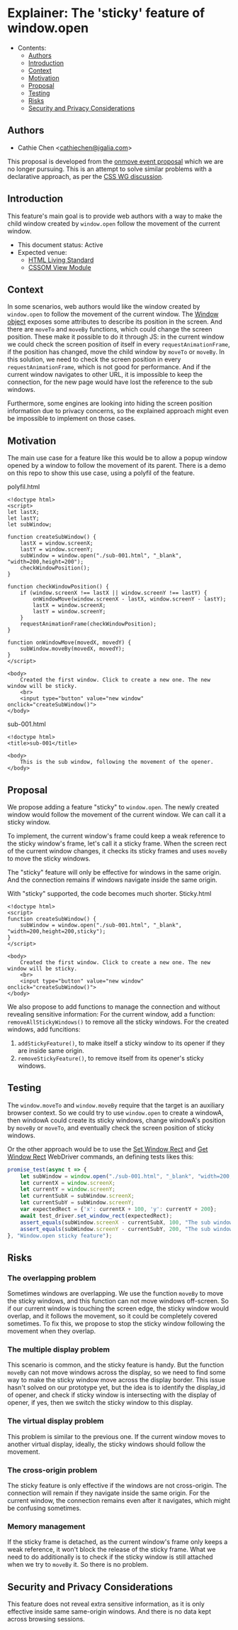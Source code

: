 # Explainer: The 'sticky' feature of window.open

- Contents:
  - [Authors](#Authors)
  - [Introduction](#Introduction)
  - [Context](#Context)
  - [Motivation](#Motivation)
  - [Proposal](#Proposal)
  - [Testing](#Testing)
  - [Risks](#Risks)
  - [Security and Privacy Considerations](#Security-and-Privacy-Considerations)

## Authors

* Cathie Chen \<cathiechen@igalia.com>


This proposal is developed from the [onmove event proposal](https://github.com/Igalia/explainers/blob/main/onmove-event-handler/README.md) which we are no longer pursuing. This is an attempt to solve similar problems with a declarative approach, as per the [CSS WG discussion](https://github.com/w3c/csswg-drafts/issues/7693).

## Introduction

This feature's main goal is to provide web authors with a way to make the child window created by `window.open` follow the movement of the current window.

* This document status: Active
* Expected venue:
  - [HTML Living Standard](https://html.spec.whatwg.org/)
  - [CSSOM View Module](https://drafts.csswg.org/cssom-view/)

## Context

In some scenarios, web authors would like the window created by `window.open` to follow the movement of the current window. The [Window object](https://drafts.csswg.org/cssom-view/#extensions-to-the-window-interface) exposes some attributes to describe its position in the screen. And there are `moveTo` and `moveBy` functions, which could change the screen position. These make it possible to do it through JS: in the current window we could check the screen position of itself in every `requestAnimationFrame`, if the position has changed, move the child window by `moveTo` or `moveBy`. In this solution, we need to check the screen position in every `requestAnimationFrame`, which is not good for performance. And if the current window navigates to other URL, it is impossible to keep the connection, for the new page would have lost the reference to the sub windows.

Furthermore, some engines are looking into hiding the screen position information due to privacy concerns, so the explained approach might even be impossible to implement on those cases.

## Motivation

The main use case for a feature like this would be to allow a popup window opened by a window to follow the movement of its parent. There is a demo on this repo to show this use case, using a polyfil of the feature.

polyfil.html
```
<!doctype html>
<script>
let lastX;
let lastY;
let subWindow;

function createSubWindow() {
    lastX = window.screenX;
    lastY = window.screenY;
    subWindow = window.open("./sub-001.html", "_blank", "width=200,height=200");
    checkWindowPosition();
}

function checkWindowPosition() {
    if (window.screenX !== lastX || window.screenY !== lastY) {
        onWindowMove(window.screenX - lastX, window.screenY - lastY);
        lastX = window.screenX;
        lastY = window.screenY;        
    }
    requestAnimationFrame(checkWindowPosition);
}

function onWindowMove(movedX, movedY) {
    subWindow.moveBy(movedX, movedY);
}
</script>

<body>
    Created the first window. Click to create a new one. The new window will be sticky.
    <br>
    <input type="button" value="new window" onclick="createSubWindow()">
</body>
```

sub-001.html
```
<!doctype html>
<title>sub-001</title>

<body>
    This is the sub window, following the movement of the opener.
</body>
```

## Proposal

We propose adding a feature "sticky" to `window.open`. The newly created window would follow the movement of the current window. We can call it a sticky window.

To implement, the current window's frame could keep a weak reference to the sticky window's frame, let's call it a sticky frame.
When the screen rect of the current window changes, it checks its sticky frames and uses `moveBy` to move the sticky windows.

The "sticky" feature will only be effective for windows in the same origin. And the connection remains if windows navigate inside the same origin.

With "sticky" supported, the code becomes much shorter.
Sticky.html
```
<!doctype html>
<script>
function createSubWindow() {
    subWindow = window.open("./sub-001.html", "_blank", "width=200,height=200,sticky");
}
</script>

<body>
    Created the first window. Click to create a new one. The new window will be sticky.
    <br>
    <input type="button" value="new window" onclick="createSubWindow()">
</body>
```

We also propose to add functions to manage the connection and without revealing sensitive information:
For the current window, add a function: `removeAllStickyWindows()` to remove all the sticky windows.
For the created windows, add funcitions:
1. `addStickyFeature()`, to make itself a sticky window to its opener if they are inside same origin.
2. `removeStickyFeature()`, to remove itself from its opener's sticky windows.

## Testing

The `window.moveTo` and `window.moveBy` require that the target is an auxiliary browser context. So we could try to use `window.open` to create a windowA, then windowA could create its sticky windows, change windowA's position by `moveBy` or `moveTo`, and eventually check the screen position of sticky windows.

Or the other approach would be to use the [Set Window Rect](https://www.w3.org/TR/webdriver2/#set-window-rect) and [Get Window Rect](https://www.w3.org/TR/webdriver2/#get-window-rect) WebDriver commands, an defining tests likes this:

```js
promise_test(async t => {
    let subWindow = window.open("./sub-001.html", "_blank", "width=200,height=200,sticky");
    let currentX = window.screenX;
    let currentY = window.screenY;
    let currentSubX = subWindow.screenX;
    let currentSubY = subWindow.screenY;
    var expectedRect = {'x': currentX + 100, 'y': currentY + 200};
    await test_driver.set_window_rect(expectedRect);
    assert_equals(subWindow.screenX - currentSubX, 100, "The sub window screenX is correct.")
    assert_equals(subWindow.screenY - currentSubY, 200, "The sub window screenY is correct.")
}, "Window.open sticky feature");
```

## Risks

### The overlapping problem
Sometimes windows are overlapping. We use the function `moveBy` to move the sticky windows, and this function can not move windows off-screen. So if our current window is touching the screen edge, the sticky window would overlap, and it follows the movement, so it could be completely covered sometimes. To fix this, we propose to stop the sticky window following the movement when they overlap.

### The multiple display problem
This scenario is common, and the sticky feature is handy. But the function `moveBy` can not move windows across the display, so we need to find some way to make the sticky window move across the display border. This issue hasn't solved on our prototype yet, but the idea is to identify the display_id of opener, and check if sticky window is intersecting with the display of opener, if yes, then we switch the sticky window to this display.

### The virtual display problem
This problem is similar to the previous one. If the current window moves to another virtual display, ideally, the sticky windows should follow the movement.

### The cross-origin problem
The sticky feature is only effective if the windows are not cross-origin. The connection will remain if they navigate inside the same origin. For the current window, the connection remains even after it navigates, which might be confusing sometimes.

### Memory management
If the sticky frame is detached, as the current window's frame only keeps a weak reference, it won't block the release of the sticky frame. What we need to do additionally is to check if the sticky window is still attached when we try to `moveBy` it. So there is no problem.

## Security and Privacy Considerations
This feature does not reveal extra sensitive information, as it is only effective inside same same-origin windows. And there is no data kept across browsing sessions.


